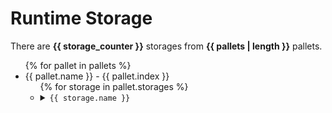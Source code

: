 # Runtime Storage

There are **{{ storage_counter }}** storages from **{{ pallets | length }}** pallets.

<ul>
{% for pallet in pallets %}
<li>{{ pallet.name }} - {{ pallet.index }}
<ul>
{% for storage in pallet.storages %}
<li>
<details>
<summary>
<code>{{ storage.name }}</code>
</summary>
{{ storage.documentation }}

{% if storage.type_key or storage.type_value %}```rust
{% if storage.type_key %}key: {{ storage.type_key }}
{% endif %}{% if storage.type_value %}value: {{ storage.type_value }}{% endif %}
```{% endif %}

</details>
</li>
{% endfor %}
</ul>
</li>
{% endfor %}
</ul>
